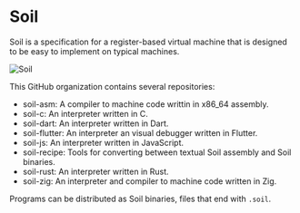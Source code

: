# Soil

Soil is a specification for a register-based virtual machine that is designed to be easy to implement on typical machines.

![Soil](Soil.png)

This GitHub organization contains several repositories:

- soil-asm: A compiler to machine code writtin in x86_64 assembly.
- soil-c: An interpreter written in C.
- soil-dart: An interpreter written in Dart.
- soil-flutter: An interpreter an visual debugger written in Flutter.
- soil-js: An interpreter written in JavaScript.
- soil-recipe: Tools for converting between textual Soil assembly and Soil binaries.
- soil-rust: An interpreter written in Rust.
- soil-zig: An interpreter and compiler to machine code written in Zig.

Programs can be distributed as Soil binaries, files that end with `.soil`.

